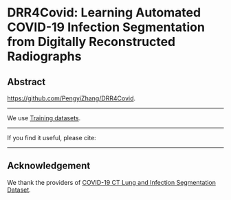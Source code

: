 # DRR4Covid: Learning Automated COVID-19 Infection Segmentation from Digitally Reconstructed Radiographs


## Abstract

 https://github.com/PengyiZhang/DRR4Covid.



--------

We use [Training datasets](https://zenodo.org/record/3757476#.XvR5DPgzZPY).


-------------

If you find it useful, please cite:


-------------

## Acknowledgement

We thank the providers of [COVID-19 CT Lung and Infection Segmentation Dataset](https://zenodo.org/record/3757476#.XvR5DPgzZPY).
